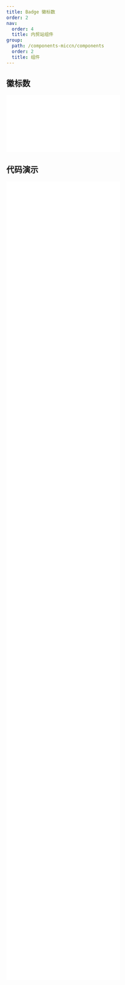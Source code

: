 ```yaml
---
title: Badge 徽标数
order: 2
nav:
  order: 4
  title: 内贸站组件
group:
  path: /components-miccn/components
  order: 2
  title: 组件
---
```


## 徽标数

<div>
<embed src="@docs-common/badge/index.md"></embed>
</div>
        
## 代码演示

<Row gutter=8>

  <Col span=12>
    
  <div class="code-box"><embed src="@abiz-rc-miccn/badge/demo/basic-badge-miccn.md"></embed></div>
          
  <div class="code-box"><embed src="@abiz-rc-miccn/badge/demo/overflow-badge-miccn.md"></embed></div>
          
  <div class="code-box"><embed src="@abiz-rc-miccn/badge/demo/link-badge-miccn.md"></embed></div>
          
  <div class="code-box"><embed src="@abiz-rc-miccn/badge/demo/offset-badge-miccn.md"></embed></div>
          
  <div class="code-box"><embed src="@abiz-rc-miccn/badge/demo/colorful-badge-miccn.md"></embed></div>
          
  <div class="code-box"><embed src="@abiz-rc-miccn/badge/demo/ribbbon-badge-miccn.md"></embed></div>
          
  <div class="code-box"><embed src="@abiz-rc-miccn/badge/demo/title-badge-miccn.md"></embed></div>
          
  </Col>
          
  <Col span=12>
    
  <div class="code-box"><embed src="@abiz-rc-miccn/badge/demo/no-wrapper-badge-miccn.md"></embed></div>
          
  <div class="code-box"><embed src="@abiz-rc-miccn/badge/demo/dot-badge-miccn.md"></embed></div>
          
  <div class="code-box"><embed src="@abiz-rc-miccn/badge/demo/change-badge-miccn.md"></embed></div>
          
  <div class="code-box"><embed src="@abiz-rc-miccn/badge/demo/status-badge-miccn.md"></embed></div>
          
  <div class="code-box"><embed src="@abiz-rc-miccn/badge/demo/size-badge-miccn.md"></embed></div>
          
  <div class="code-box"><embed src="@abiz-rc-miccn/badge/demo/ribbon-debug-badge-miccn.md"></embed></div>
          
  </Col>
          
</Row>
        
<div><embed src="@docs-common/badge/index-api.md"></embed><div>
        